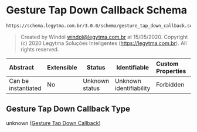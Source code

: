# Gesture Tap Down Callback Schema

```txt
https://schema.legytma.com.br/3.0.0/schema/gesture_tap_down_callback.schema.json
```




> Created by Windol [windol@legytma.com.br](mailto:windol@legytma.com.br) at 15/05/2020.
> Copyright (c) 2020 Legytma Soluções Inteligentes (<https://legytma.com.br>). All rights reserved.
>

| Abstract            | Extensible | Status         | Identifiable            | Custom Properties | Additional Properties | Access Restrictions | Defined In                                                                                                      |
| :------------------ | ---------- | -------------- | ----------------------- | :---------------- | --------------------- | ------------------- | --------------------------------------------------------------------------------------------------------------- |
| Can be instantiated | No         | Unknown status | Unknown identifiability | Forbidden         | Allowed               | none                | [gesture_tap_down_callback.schema.json](../schema/gesture_tap_down_callback.schema.json) |

## Gesture Tap Down Callback Type

unknown ([Gesture Tap Down Callback](gesture_tap_down_callback.md))
